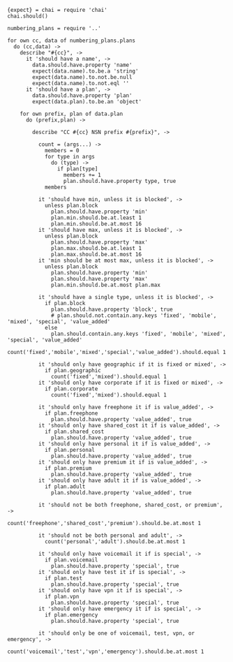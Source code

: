     {expect} = chai = require 'chai'
    chai.should()

    numbering_plans = require '..'

    for own cc, data of numbering_plans.plans
      do (cc,data) ->
        describe "#{cc}", ->
          it 'should have a name', ->
            data.should.have.property 'name'
            expect(data.name).to.be.a 'string'
            expect(data.name).to.not.be.null
            expect(data.name).to.not.eql ''
          it 'should have a plan', ->
            data.should.have.property 'plan'
            expect(data.plan).to.be.an 'object'

        for own prefix, plan of data.plan
          do (prefix,plan) ->

            describe "CC #{cc} NSN prefix #{prefix}", ->

              count = (args...) ->
                members = 0
                for type in args
                  do (type) ->
                    if plan[type]
                      members += 1
                      plan.should.have.property type, true
                members

              it 'should have min, unless it is blocked', ->
                unless plan.block
                  plan.should.have.property 'min'
                  plan.min.should.be.at.least 1
                  plan.min.should.be.at.most 16
              it 'should have max, unless it is blocked', ->
                unless plan.block
                  plan.should.have.property 'max'
                  plan.max.should.be.at.least 1
                  plan.max.should.be.at.most 16
              it 'min should be at most max, unless it is blocked', ->
                unless plan.block
                  plan.should.have.property 'min'
                  plan.should.have.property 'max'
                  plan.min.should.be.at.most plan.max

              it 'should have a single type, unless it is blocked', ->
                if plan.block
                  plan.should.have.property 'block', true
                  # plan.should.not.contain.any.keys 'fixed', 'mobile', 'mixed', 'special', 'value_added'
                else
                  plan.should.contain.any.keys 'fixed', 'mobile', 'mixed', 'special', 'value_added'
                  count('fixed','mobile','mixed','special','value_added').should.equal 1

              it 'should only have geographic if it is fixed or mixed', ->
                if plan.geographic
                  count('fixed','mixed').should.equal 1
              it 'should only have corporate if it is fixed or mixed', ->
                if plan.corporate
                  count('fixed','mixed').should.equal 1

              it 'should only have freephone it if is value_added', ->
                if plan.freephone
                  plan.should.have.property 'value_added', true
              it 'should only have shared_cost it if is value_added', ->
                if plan.shared_cost
                  plan.should.have.property 'value_added', true
              it 'should only have personal it if is value_added', ->
                if plan.personal
                  plan.should.have.property 'value_added', true
              it 'should only have premium it if is value_added', ->
                if plan.premium
                  plan.should.have.property 'value_added', true
              it 'should only have adult it if is value_added', ->
                if plan.adult
                  plan.should.have.property 'value_added', true

              it 'should not be both freephone, shared_cost, or premium', ->
                count('freephone','shared_cost','premium').should.be.at.most 1

              it 'should not be both personal and adult', ->
                count('personal','adult').should.be.at.most 1

              it 'should only have voicemail it if is special', ->
                if plan.voicemail
                  plan.should.have.property 'special', true
              it 'should only have test it if is special', ->
                if plan.test
                  plan.should.have.property 'special', true
              it 'should only have vpn it if is special', ->
                if plan.vpn
                  plan.should.have.property 'special', true
              it 'should only have emergency it if is special', ->
                if plan.emergency
                  plan.should.have.property 'special', true

              it 'should only be one of voicemail, test, vpn, or emergency', ->
                count('voicemail','test','vpn','emergency').should.be.at.most 1
